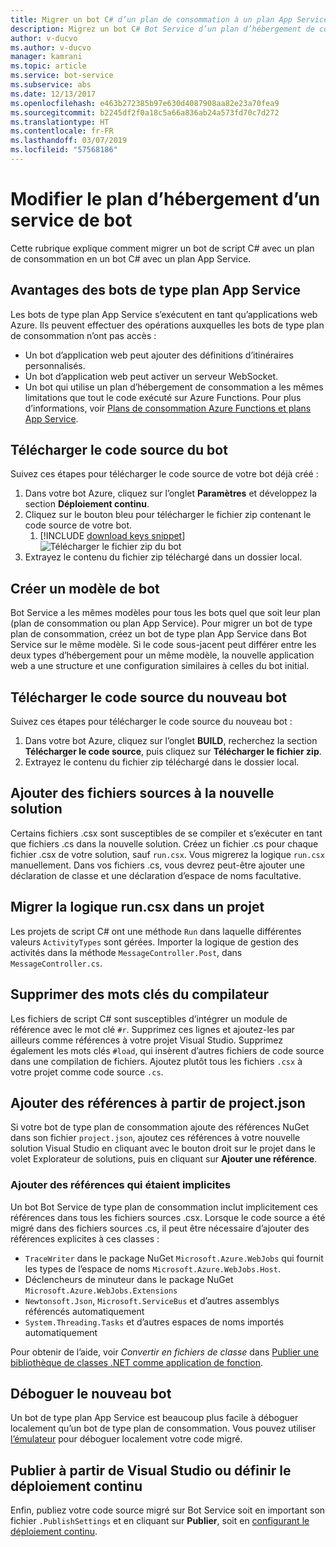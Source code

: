 ```yaml
---
title: Migrer un bot C# d’un plan de consommation à un plan App Service | Microsoft Docs
description: Migrez un bot C# Bot Service d’un plan d’hébergement de consommation à un plan d’hébergement App Service.
author: v-ducvo
ms.author: v-ducvo
manager: kamrani
ms.topic: article
ms.service: bot-service
ms.subservice: abs
ms.date: 12/13/2017
ms.openlocfilehash: e463b272385b97e630d4087908aa82e23a70fea9
ms.sourcegitcommit: b2245df2f0a18c5a66a836ab24a573fd70c7d272
ms.translationtype: HT
ms.contentlocale: fr-FR
ms.lasthandoff: 03/07/2019
ms.locfileid: "57568186"
---
```

# <a name="change-the-hosting-plan-for-your-bot-service"></a>Modifier le plan d’hébergement d’un service de bot

Cette rubrique explique comment migrer un bot de script C# avec un plan de consommation en un bot C# avec un plan App Service. 

## <a name="advantages-of-a-bot-on-an-app-service-plan"></a>Avantages des bots de type plan App Service

Les bots de type plan App Service s’exécutent en tant qu’applications web Azure. Ils peuvent effectuer des opérations auxquelles les bots de type plan de consommation n’ont pas accès :

- Un bot d’application web peut ajouter des définitions d’itinéraires personnalisés.
- Un bot d’application web peut activer un serveur WebSocket. 
- Un bot qui utilise un plan d’hébergement de consommation a les mêmes limitations que tout le code exécuté sur Azure Functions. Pour plus d’informations, voir <a target='_blank' href='/azure/azure-functions/functions-scale'>Plans de consommation Azure Functions et plans App Service</a>.

## <a name="download-your-existing-bot-source"></a>Télécharger le code source du bot

Suivez ces étapes pour télécharger le code source de votre bot déjà créé :

1. Dans votre bot Azure, cliquez sur l’onglet **Paramètres** et développez la section **Déploiement continu**.  
2. Cliquez sur le bouton bleu pour télécharger le fichier zip contenant le code source de votre bot.  
    1. [!INCLUDE [download keys snippet](~/includes/snippet-abs-key-download.md)]
    ![Télécharger le fichier zip du bot](~/media/continuous-deployment-consumption-download.png)
3. Extrayez le contenu du fichier zip téléchargé dans un dossier local. 


## <a name="create-a-bot-template"></a>Créer un modèle de bot

Bot Service a les mêmes modèles pour tous les bots quel que soit leur plan (plan de consommation ou plan App Service). Pour migrer un bot de type plan de consommation, créez un bot de type plan App Service dans Bot Service sur le même modèle. Si le code sous-jacent peut différer entre les deux types d’hébergement pour un même modèle, la nouvelle application web a une structure et une configuration similaires à celles du bot initial.

## <a name="download-the-new-bot-source"></a>Télécharger le code source du nouveau bot

Suivez ces étapes pour télécharger le code source du nouveau bot :

1. Dans votre bot Azure, cliquez sur l’onglet **BUILD**, recherchez la section **Télécharger le code source**, puis cliquez sur **Télécharger le fichier zip**. 
2. Extrayez le contenu du fichier zip téléchargé dans le dossier local.

## <a name="add-source-files-to-new-solution"></a>Ajouter des fichiers sources à la nouvelle solution

Certains fichiers .csx sont susceptibles de se compiler et s’exécuter en tant que fichiers .cs dans la nouvelle solution. Créez un fichier .cs pour chaque fichier .csx de votre solution, sauf `run.csx`. Vous migrerez la logique `run.csx` manuellement. Dans vos fichiers .cs, vous devrez peut-être ajouter une déclaration de classe et une déclaration d’espace de noms facultative.

## <a name="migrate-runcsx-logic-into-your-project"></a>Migrer la logique run.csx dans un projet

Les projets de script C# ont une méthode `Run` dans laquelle différentes valeurs `ActivityTypes` sont gérées. Importer la logique de gestion des activités dans la méthode `MessageController.Post`, dans `MessageController.cs`.

## <a name="remove-compiler-keywords"></a>Supprimer des mots clés du compilateur

Les fichiers de script C# sont susceptibles d’intégrer un module de référence avec le mot clé `#r`. Supprimez ces lignes et ajoutez-les par ailleurs comme références à votre projet Visual Studio. Supprimez également les mots clés `#load`, qui insèrent d’autres fichiers de code source dans une compilation de fichiers. Ajoutez plutôt tous les fichiers `.csx` à votre projet comme code source `.cs`.

## <a name="add-references-from-projectjson"></a>Ajouter des références à partir de project.json

Si votre bot de type plan de consommation ajoute des références NuGet dans son fichier `project.json`, ajoutez ces références à votre nouvelle solution Visual Studio en cliquant avec le bouton droit sur le projet dans le volet Explorateur de solutions, puis en cliquant sur **Ajouter une référence**.

### <a name="add-references-that-were-implicit"></a>Ajouter des références qui étaient implicites

Un bot Bot Service de type plan de consommation inclut implicitement ces références dans tous les fichiers sources .csx. Lorsque le code source a été migré dans des fichiers sources .cs, il peut être nécessaire d’ajouter des références explicites à ces classes :

- `TraceWriter` dans le package NuGet `Microsoft.Azure.WebJobs` qui fournit les types de l’espace de noms `Microsoft.Azure.WebJobs.Host`. 
- Déclencheurs de minuteur dans le package NuGet `Microsoft.Azure.WebJobs.Extensions`
- `Newtonsoft.Json`, `Microsoft.ServiceBus` et d’autres assemblys référencés automatiquement
- `System.Threading.Tasks` et d’autres espaces de noms importés automatiquement

Pour obtenir de l’aide, voir *Convertir en fichiers de classe* dans <a target='_blank' href='https://blogs.msdn.microsoft.com/appserviceteam/2017/03/16/publishing-a-net-class-library-as-a-function-app/'>Publier une bibliothèque de classes .NET comme application de fonction</a>.

## <a name="debug-your-new-bot"></a>Déboguer le nouveau bot

Un bot de type plan App Service est beaucoup plus facile à déboguer localement qu’un bot de type plan de consommation. Vous pouvez utiliser [l’émulateur](bot-service-debug-emulator.md) pour déboguer localement votre code migré.

## <a name="publish-from-visual-studio-or-set-up-continuous-deployment"></a>Publier à partir de Visual Studio ou définir le déploiement continu

Enfin, publiez votre code source migré sur Bot Service soit en important son fichier `.PublishSettings` et en cliquant sur **Publier**, soit en [configurant le déploiement continu](bot-service-debug-bot.md).
